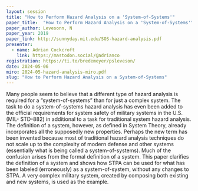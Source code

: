 ```yaml
---
layout: session
title: "How to Perform Hazard Analysis on a 'System-of-Systems'"
paper_title:  "How to Perform Hazard Analysis on a 'System-of-Systems'"
paper_author: Levesonn, N
paper_year: 2019
paper_link: http://sunnyday.mit.edu/SOS-hazard-analysis.pdf
presenter:
  - name: Adrian Cockcroft
    link: https://mastodon.social/@adrianco
registration: https://ti.to/bredemeyer/psleveson/
date: 2024-05-06
miro: 2024-05-hazard-analysis-miro.pdf
slug: "How to Perform Hazard Analysis on a System-of-Systems"
---
```


Many people seem to believe that a different type of hazard analysis is required for a
“system-of-systems” than for just a complex system. The task to do a system-of-systems hazard analysis
has even been added to the official requirements for system safety of military systems in the U.S. (MIL-
STD-882) in additional to a task for traditional system hazard analysis. The definition of a system,
however, as defined in System Theory, already incorporates all the supposedly new properties.
Perhaps the new term has been invented because most of traditional hazard analysis techniques do
not scale up to the complexity of modern defense and other systems (essentially what is being called a
system-of-systems). Much of the confusion arises from the formal definition of a system. This paper
clarifies the definition of a system and shows how STPA can be used for what has been labeled
(erroneously) as a system-of-system, without any changes to STPA. A very complex military system,
created by composing both existing and new systems, is used as the example.